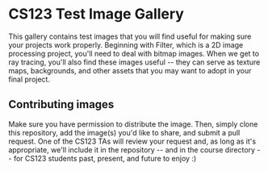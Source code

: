 # CS123 Test Image Gallery

This gallery contains test images that you will find useful for making sure your projects work properly. Beginning with Filter, which is a 2D image processing project, you'll need to deal with bitmap images. When we get to ray tracing, you'll also find these images useful -- they can serve as texture maps, backgrounds, and other assets that you may want to adopt in your final project. 

## Contributing images

Make sure you have permission to distribute the image. Then, simply clone this repository, add the image(s) you'd like to share, and submit a pull request. One of the CS123 TAs will review your request and, as long as it's appropriate, we'll include it in the repository -- and in the course directory -- for CS123 students past, present, and future to enjoy :)


